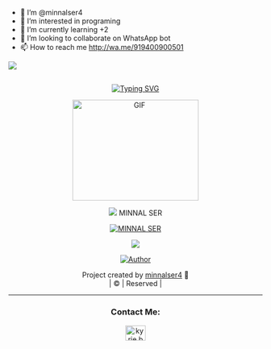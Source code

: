 - 👋 I’m @minnalser4
- 👀 I’m interested in programing
- 🌱 I’m currently learning +2
- 💞️ I’m looking to collaborate on WhatsApp bot
- 📫 How to reach me http://wa.me/919400900501

<a><img src='https://i.imgur.com/LyHic3i.gif'/></a>
## <!-- Typing SVG -->
<p align="center">
    <a href="https://git.io/J0hKr">
        <img
        src="https://readme-typing-svg.herokuapp.com?size=30&width=800&lines=hello+guys+Welcome+To+minnal+ser+Repo."
            alt="Typing SVG"
        />
    </a>
</p>
<div align="center">
  <p align="center">
<img src="https://i.imgur.com/VYfZfUK.mp4" alt="GIF" width="250" height="200"/>
</p>
<a><img src='https://i.imgur.com/LyHic3i.gif'/></a>
MINNAL SER
 <p align="center">
<a href="#"><img title="MINNAL SER" src="https://i.imgur.com/cdEC5PS.jpeg"></a>
</p>
<a><img src='https://i.imgur.com/LyHic3i.gif'/></a>
  <p align="center">
<a href="https://github.com/minnalser4"><img title="Author" src="https://img.shields.io/badge/Author-minnal-ser/pikachu?color=blue&style=for-the-badge&logo=whatsapp"></a>
</p>
</div>
<p align="center">
Project created by <a href="https://github.com/minnalser4">minnalser4</a> 🍁
    <br>
       | © |
        Reserved |
    <br> 
</p>

----

<h3 align="center">Contact Me:</h3>
<p align="center">
<a href="https://instagram.com/minnal_44?utm_medium=copy_link" target="blank"><img align="center" src="https://cdn.jsdelivr.net/npm/simple-icons@3.0.1/icons/instagram.svg" alt="kyrie.baran" height="30" width="40" /></a>
</p>

